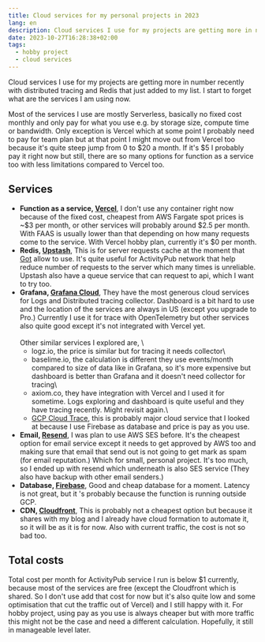 ```yaml
---
title: Cloud services for my personal projects in 2023
lang: en
description: Cloud services I use for my projects are getting more in number recently with distributed tracing and Redis that just added to my list. I start to forget what are the services I am using now.
date: 2023-10-27T16:28:38+02:00
tags:
  - hobby project
  - cloud services
---
```


Cloud services I use for my projects are getting more in number recently with distributed tracing and Redis that just added to my list. I start to forget what are the services I am using now.

Most of the services I use are mostly Serverless, basically no fixed cost monthly and only pay for what you use e.g. by storage size, compute time or bandwidth. Only exception is Vercel which at some point I probably need to pay for team plan but at that point I might move out from Vercel too because it's quite steep jump from 0 to $20 a month. If it's $5 I probably pay it right now but still, there are so many options for function as a service too with less limitations compared to Vercel too.

## Services

- **Function as a service, [Vercel](https://vercel.com/)**, I don't use any container right now because of the fixed cost, cheapest from AWS Fargate spot prices is ~$3 per month, or other services will probably around $2.5 per month. With FAAS is usually lower than that depending on how many requests come to the service. With Vercel hobby plan, currently it's $0 per month.
- **Redis, [Upstash](https://upstash.com/)**, This is for server requests cache at the moment that [Got](https://github.com/sindresorhus/got/blob/main/documentation/cache.md) allow to use. It's quite useful for ActivityPub network that help reduce number of requests to the server which many times is unreliable. Upstash also have a queue service that can request to api, which I want to try too.
- **Grafana, [Grafana Cloud](https://grafana.com/)**, They have the most generous cloud services for Logs and Distributed tracing collector. Dashboard is a bit hard to use and the location of the services are always in US (except you upgrade to Pro.) Currently I use it for trace with OpenTelemetry but other services also quite good except it's not integrated with Vercel yet.
  \
  \
   Other similar services I explored are, \
  - logz.io, the price is similar but for tracing it needs collector\
  - baselime.io, the calculation is different they use events/month compared to size of data like in Grafana, so it's more expensive but dashboard is better than Grafana and it doesn't need collector for tracing\
  - axiom.co, they have integration with Vercel and I used it for sometime. Logs exploring and dashboard is quite useful and they have tracing recently. Might revisit again.\
  - [GCP Cloud Trace](https://cloud.google.com/trace), this is probably major cloud service that I looked at because I use Firebase as database and price is pay as you use.
- **Email, [Resend](https://resend.com/)**, I was plan to use AWS SES before. It's the cheapest option for email service except it needs to get approved by AWS too and making sure that email that send out is not going to get mark as spam (for email reputation.) Which for small, personal project. It's too much, so I ended up with resend which underneath is also SES service (They also have backup with other email senders.)
- **Database, [Firebase](https://firebase.google.com/)**, Good and cheap database for a moment. Latency is not great, but it 's probably because the function is running outside GCP.
- **CDN, [Cloudfront](https://aws.amazon.com/cloudfront/)**, This is probably not a cheapest option but because it shares with my blog and I already have cloud formation to automate it, so it will be as it is for now. Also with current traffic, the cost is not so bad too.

## Total costs

Total cost per month for ActivityPub service I run is below $1 currently, because most of the services are free (except the Cloudfront which is shared. So I don't use add that cost for now but it's also quite low and some optimisation that cut the traffic out of Vercel) and I still happy with it. For hobby project, using pay as you use is always cheaper but with more traffic this might not be the case and need a different calculation. Hopefully, it still in manageable level later.
